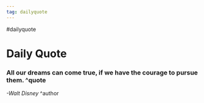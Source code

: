 ```yaml
---
tag: dailyquote
---
```


#dailyquote

# Daily Quote

### All our dreams can come true, if we have the courage to pursue them. ^quote
*-Walt Disney* ^author
